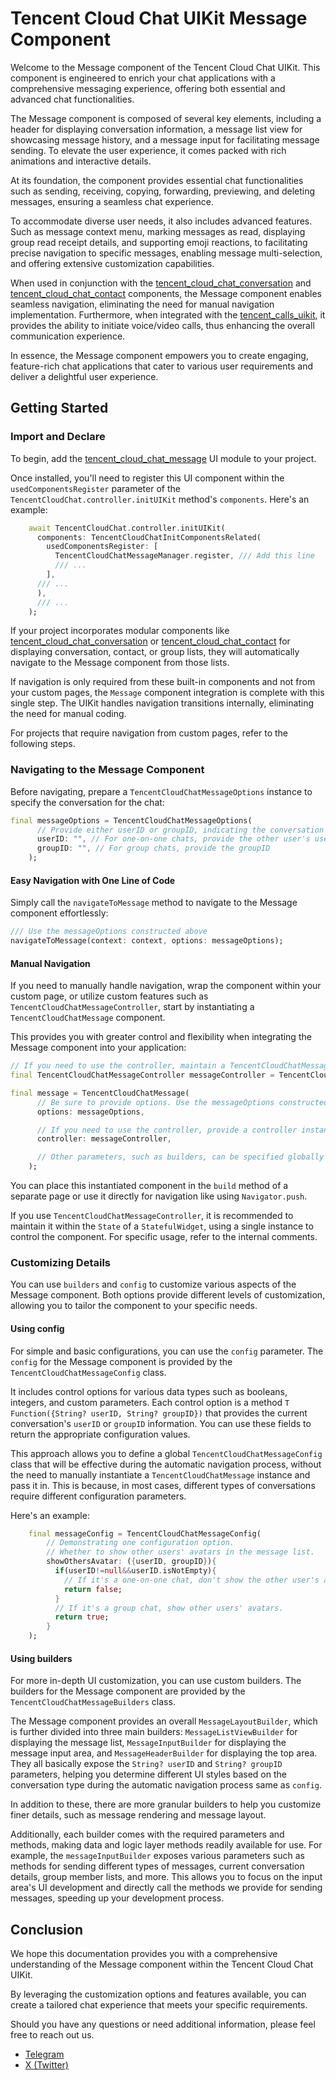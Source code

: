 # Tencent Cloud Chat UIKit Message Component

Welcome to the Message component of the Tencent Cloud Chat UIKit. This component is engineered to enrich your chat applications with a comprehensive messaging experience, offering both essential and advanced chat functionalities.

The Message component is composed of several key elements, including a header for displaying conversation information, a message list view for showcasing message history, and a message input for facilitating message sending. To elevate the user experience, it comes packed with rich animations and interactive details.

At its foundation, the component provides essential chat functionalities such as sending, receiving, copying, forwarding, previewing, and deleting messages, ensuring a seamless chat experience. 

To accommodate diverse user needs, it also includes advanced features. Such as message context menu, marking messages as read, displaying group read receipt details, and supporting emoji reactions, to facilitating precise navigation to specific messages, enabling message multi-selection, and offering extensive customization capabilities.

When used in conjunction with the [tencent_cloud_chat_conversation](https://pub.dev/packages/tencent_cloud_chat_conversation) and [tencent_cloud_chat_contact](https://pub.dev/packages/tencent_cloud_chat_contact) components, the Message component enables seamless navigation, eliminating the need for manual navigation implementation. Furthermore, when integrated with the [tencent_calls_uikit](https://pub.dev/packages/tencent_calls_uikit), it provides the ability to initiate voice/video calls, thus enhancing the overall communication experience.

In essence, the Message component empowers you to create engaging, feature-rich chat applications that cater to various user requirements and deliver a delightful user experience.

## Getting Started

### Import and Declare

To begin, add the [tencent_cloud_chat_message](https://pub.dev/packages/tencent_cloud_chat_message) UI module to your project.

Once installed, you'll need to register this UI component within the `usedComponentsRegister` parameter of the `TencentCloudChat.controller.initUIKit` method's `components`. Here's an example:

```dart
    await TencentCloudChat.controller.initUIKit(
      components: TencentCloudChatInitComponentsRelated(
        usedComponentsRegister: [
          TencentCloudChatMessageManager.register, /// Add this line
          /// ...
        ],
      /// ...
      ),
      /// ...
    );
```

If your project incorporates modular components like [tencent_cloud_chat_conversation](https://pub.dev/packages/tencent_cloud_chat_conversation) or [tencent_cloud_chat_contact](https://pub.dev/packages/tencent_cloud_chat_contact) for displaying conversation, contact, or group lists, they will automatically navigate to the Message component from those lists. 

If navigation is only required from these built-in components and not from your custom pages, the `Message` component integration is complete with this single step. The UIKit handles navigation transitions internally, eliminating the need for manual coding.

For projects that require navigation from custom pages, refer to the following steps.

### Navigating to the Message Component

Before navigating, prepare a `TencentCloudChatMessageOptions` instance to specify the conversation for the chat:

```dart
final messageOptions = TencentCloudChatMessageOptions(
      // Provide either userID or groupID, indicating the conversation for the chat.
      userID: "", // For one-on-one chats, provide the other user's userID
      groupID: "", // For group chats, provide the groupID
    );
```

#### Easy Navigation with One Line of Code

Simply call the `navigateToMessage` method to navigate to the Message component effortlessly:

```dart
/// Use the messageOptions constructed above
navigateToMessage(context: context, options: messageOptions);
```

#### Manual Navigation

If you need to manually handle navigation, wrap the component within your custom page, or utilize custom features such as `TencentCloudChatMessageController`, start by instantiating a `TencentCloudChatMessage` component. 

This provides you with greater control and flexibility when integrating the Message component into your application:

```dart
// If you need to use the controller, maintain a TencentCloudChatMessageController instance.
final TencentCloudChatMessageController messageController = TencentCloudChatMessageController();

final message = TencentCloudChatMessage(
      // Be sure to provide options. Use the messageOptions constructed above.
      options: messageOptions,

      // If you need to use the controller, provide a controller instance.
      controller: messageController,

      // Other parameters, such as builders, can be specified globally or passed in statically here, depending on your requirements. For detailed usage, refer to the parameter and method comments.
    );
```

You can place this instantiated component in the `build` method of a separate page or use it directly for navigation like using `Navigator.push`.

If you use `TencentCloudChatMessageController`, it is recommended to maintain it within the `State` of a `StatefulWidget`, using a single instance to control the component. For specific usage, refer to the internal comments.

### Customizing Details

You can use `builders` and `config` to customize various aspects of the Message component. Both options provide different levels of customization, allowing you to tailor the component to your specific needs.

#### Using config

For simple and basic configurations, you can use the `config` parameter. The `config` for the Message component is provided by the `TencentCloudChatMessageConfig` class.

It includes control options for various data types such as booleans, integers, and custom parameters. Each control option is a method `T Function({String? userID, String? groupID})` that provides the current conversation's `userID` or `groupID` information. You can use these fields to return the appropriate configuration values.

This approach allows you to define a global `TencentCloudChatMessageConfig` class that will be effective during the automatic navigation process, without the need to manually instantiate a `TencentCloudChatMessage` instance and pass it in. This is because, in most cases, different types of conversations require different configuration parameters.

Here's an example:

```dart
    final messageConfig = TencentCloudChatMessageConfig(
        // Demonstrating one configuration option.
        // Whether to show other users' avatars in the message list.
        showOthersAvatar: ({userID, groupID}){
          if(userID!=null&&userID.isNotEmpty){
            // If it's a one-on-one chat, don't show the other user's avatar since it's already in the header.
            return false;
          }
          // If it's a group chat, show other users' avatars.
          return true;
        }
    );
```

#### Using builders

For more in-depth UI customization, you can use custom builders. The builders for the Message component are provided by the `TencentCloudChatMessageBuilders` class.

The Message component provides an overall `MessageLayoutBuilder`, which is further divided into three main builders: `MessageListViewBuilder` for displaying the message list, `MessageInputBuilder` for displaying the message input area, and `MessageHeaderBuilder` for displaying the top area. They all basically expose the `String? userID` and `String? groupID` parameters, helping you determine different UI styles based on the conversation type during the automatic navigation process same as `config`.

In addition to these, there are more granular builders to help you customize finer details, such as message rendering and message layout.

Additionally, each builder comes with the required parameters and methods, making data and logic layer methods readily available for use. For example, the `messageInputBuilder` exposes various parameters such as methods for sending different types of messages, current conversation details, group member lists, and more. This allows you to focus on the input area's UI development and directly call the methods we provide for sending messages, speeding up your development process.

## Conclusion

We hope this documentation provides you with a comprehensive understanding of the Message component within the Tencent Cloud Chat UIKit. 

By leveraging the customization options and features available, you can create a tailored chat experience that meets your specific requirements. 

Should you have any questions or need additional information, please feel free to reach out us.

- [Telegram](https://t.me/+gvScYl0uQ3U4MTRl)
- [X (Twitter)](https://x.com/runlin_wang95)
